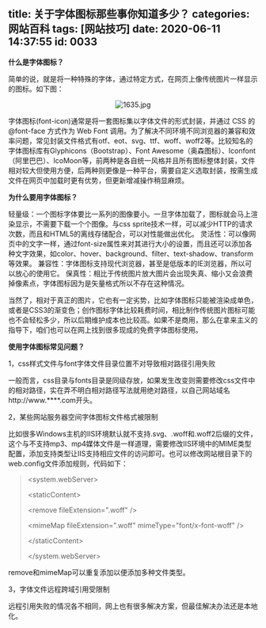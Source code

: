 title: 关于字体图标那些事你知道多少？
categories: 网站百科
tags: [网站技巧]
date: 2020-06-11 14:37:55
id: 0033
---
<strong>什么是字体图标？</strong>

简单的说，就是将一种特殊的字体，通过特定方式，在网页上像传统图片一样显示的图标。如下图：
<p style="text-align: center;"><img title="1635.jpg" src="https://www.v-li.com/img/2020/201809291538190606795978.jpg" alt="1635.jpg" /></p>
字体图标(font-icon)通常是将一套图标集以字体文件的形式封装，并通过 CSS 的 @font-face 方式作为 Web Font 调用。为了解决不同环境不同浏览器的兼容和效率问题，常见封装文件格式有otf、eot、svg、ttf、woff、woff2等。比较知名的字体图标库有Glyphicons（Bootstrap）、Font Awesome（奥森图标）、Iconfont（阿里巴巴）、IcoMoon等，前两种是各自统一风格并且所有图标整体封装，文件相对较大但使用方便，后两种则更像是一种平台，需要自定义选取封装，按需生成文件在网页中加载时更有优势，但更新增减操作稍显麻烦。

<strong>为什么要用字体图标？</strong>

轻量级：一个图标字体要比一系列的图像要小。一旦字体加载了，图标就会马上渲染显示，不需要下载一个个图像。与css sprite技术一样，可以减少HTTP的请求次数，而且和HTML5的离线存储配合，可以对性能做出优化。
灵活性：可以像网页中的文字一样，通过font-size属性来对其进行大小的设置，而且还可以添加各种文字效果，如color、hover、background、filter、text-shadow、transform等效果。
兼容性：字体图标支持现代浏览器，甚至是低版本的IE浏览器，所以可以放心的使用它。
保真性：相比于传统图片放大图片会出现失真、缩小又会浪费掉像素点，字体图标因为是矢量格式所以不存在这种情况。

当然了，相对于真正的图片，它也有一定劣势，比如字体图标只能被渲染成单色，或者是CSS3的渐变色；创作图标字体比较耗费时间，相比制作传统图片图标可能也不会轻松多少，所以后期维护成本也比较高。如果不是商用，那么在拿来主义的指导下，咱们也可以在网上找到很多现成的免费字体图标使用。

<strong>使用字体图标常见问题？</strong>

1，css样式文件与font字体文件目录位置不对导致相对路径引用失败

一般而言，css目录与fonts目录是同级存放，如果发生改变则需要修改css文件中的相对路径，实在弄不明白相对路径写法就用绝对路径，以自己网站域名http://www.****.com开头。

2，某些网站服务器空间字体图标文件格式被限制

比如很多Windows主机的IIS环境默认就不支持.svg、.woff和.woff2后缀的文件，这个与不支持mp3、mp4媒体文件是一样道理，需要修改IIS环境中的MIME类型配置，添加支持类型让IIS支持相应文件的访问即可。也可以修改网站根目录下的web.config文件添加规则，代码如下：
<blockquote>&lt;system.webServer&gt;

&lt;staticContent&gt;

&lt;remove fileExtension=".woff" /&gt;

&lt;mimeMap fileExtension=".woff" mimeType="font/x-font-woff" /&gt;

&lt;/staticContent&gt;

&lt;/system.webServer&gt;</blockquote>
remove和mimeMap可以重复添加以便添加多种文件类型。

3，字体文件远程跨域引用受限制

远程引用失败的情况各不相同，网上也有很多解决方案，但最佳解决办法还是本地化。